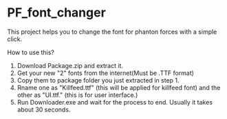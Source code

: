# PF_font_changer
This project helps you to change the font for phanton forces with a simple click.

How to use this?
1. Download Package.zip and extract it.
2. Get your new "2" fonts from the internet(Must be .TTF format) 
3. Copy them to package folder you just extracted in step 1.
4. Rname one as "Killfeed.ttf" (this will be applied for killfeed font) and the other as "UI.ttf." (this is for user interface.)
5. Run Downloader.exe and wait for the process to end. Usually it takes about 30 seconds.
